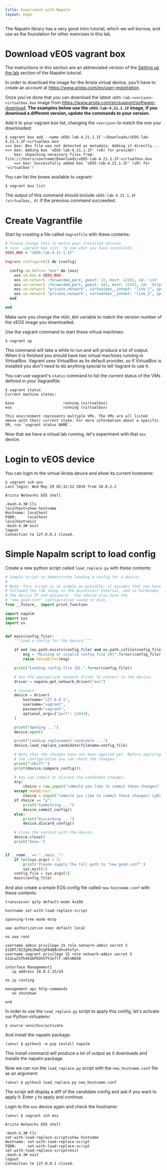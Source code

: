 ```yaml
---
title: Experiment with Napalm
layout: page
---
```


The Napalm library has a very good intro tutorial, which we will borrow, and use as the foundation for other exercises in this lab.

# Download vEOS vagrant box

The instructions in this section are an abbreviated version of the [Setting up the lab](https://napalm.readthedocs.io/en/latest/tutorials/lab.html) section of the Napalm tutorial.

In order to download the image for the Arista virtual device, you'll have to create an account at <https://www.arista.com/en/user-registration>.

Once you've done that you can download the latest `vEOS-lab-<version>-virtualbox.box` image from <https://www.arista.com/en/support/software-download>. **The examples below use the `vEOS-lab-4.21.1.1F` image, if you download a different version, update the commands to your version.**

Add it to your vagrant box list, changing the `<version>` to match the one you downloaded:

```terminal
$ vagrant box add --name vEOS-lab-4.21.1.1F ~/Downloads/vEOS-lab-4.21.1.1F-virtualbox.box
==> box: Box file was not detected as metadata. Adding it directly...
==> box: Adding box 'vEOS-lab-4.21.1.1F' (v0) for provider:
    box: Unpacking necessary files from: file:///Users/username/Downloads/vEOS-lab-4.21.1.1F-virtualbox.box
    ==> box: Successfully added box 'vEOS-lab-4.21.1.1F' (v0) for 'virtualbox'!
```

You can list the boxes available to vagrant:

```terminal
$ vagrant box list
```

The output of this command should include `vEOS-lab-4.21.1.1F  (virtualbox, 0)` if the previous command succeeded.

# Create Vagrantfile

Start by creating a file called `Vagratfile` with these contents:

```ruby
# Please change this to match your installed version
# (use `vagrant box list` to see what you have installed).
VEOS_BOX = "vEOS-lab-4.21.1.1F"

Vagrant.configure(2) do |config|

  config.vm.define "eos" do |eos|
    eos.vm.box = VEOS_BOX
    eos.vm.network :forwarded_port, guest: 22, host: 12201, id: 'ssh'
    eos.vm.network :forwarded_port, guest: 443, host: 12443, id: 'https'
    eos.vm.network "private_network", virtualbox__intnet: "link_1", ip: "169.254.1.11", auto_config: false
    eos.vm.network "private_network", virtualbox__intnet: "link_2", ip: "169.254.1.11", auto_config: false
  end

end
```

Make sure you change the `VEOS_BOX` variable to match the version number of the vEOS image you downloaded.

Use the vagrant command to start these virtual machines:

```terminal
$ vagrant up
```

This command will take a while to run and will produce a lot of output. When it is finished you should have two virtual machines running in VirtualBox. Vagrant uses VirtualBox as its default provider, so if VirtualBox is installed you don't need to do anything special to tell Vagrant to use it.

You can use vagrant's `status` command to list the current status of the VMs defined in your Vagrantfile:

```terminal
$ vagrant status
Current machine states:

base                      running (virtualbox)
eos                       running (virtualbox)

This environment represents multiple VMs. The VMs are all listed
above with their current state. For more information about a specific
VM, run `vagrant status NAME`.
```

Now that we have a virtual lab running, let's experiment with that `eos` device.

# Login to vEOS device

You can login to the virtual Arista device and show its current hostname:

```terminal
$ vagrant ssh eos
Last login: Wed May 29 02:32:52 2019 from 10.0.2.2

Arista Networks EOS shell

-bash-4.3# Cli
localhost>show hostname
Hostname: localhost
FQDN:     localhost
localhost>exit
-bash-4.3# exit
logout
Connection to 127.0.0.1 closed.
```

# Simple Napalm script to load config

Create a new python script called `load_replace.py` with these contents<!-- TDOO: add link to original source ([original source]()) -->:

```python
# Sample script to demonstrate loading a config for a device.
#
# Note: this script is as simple as possible: it assumes that you have
# followed the lab setup in the quickstart tutorial, and so hardcodes
# the device IP and password.  You should also have the
# 'new_good.conf' configuration saved to disk.
from __future__ import print_function

import napalm
import sys
import os


def main(config_file):
    """Load a config for the device."""

    if not (os.path.exists(config_file) and os.path.isfile(config_file)):
        msg = "Missing or invalid config file {0}".format(config_file)
        raise ValueError(msg)

    print("Loading config file {0}.".format(config_file))

    # Use the appropriate network driver to connect to the device:
    driver = napalm.get_network_driver("eos")

    # Connect:
    device = driver(
        hostname="127.0.0.1",
        username="vagrant",
        password="vagrant",
        optional_args={"port": 12443},
    )

    print("Opening ...")
    device.open()

    print("Loading replacement candidate ...")
    device.load_replace_candidate(filename=config_file)

    # Note that the changes have not been applied yet. Before applying
    # the configuration you can check the changes:
    print("\nDiff:")
    print(device.compare_config())

    # You can commit or discard the candidate changes.
    try:
        choice = raw_input("\nWould you like to commit these changes? [yN]: ")
    except NameError:
        choice = input("\nWould you like to commit these changes? [yN]: ")
    if choice == "y":
        print("Committing ...")
        device.commit_config()
    else:
        print("Discarding ...")
        device.discard_config()

    # close the session with the device.
    device.close()
    print("Done.")


if __name__ == "__main__":
    if len(sys.argv) < 2:
        print('Please supply the full path to "new_good.conf"')
        sys.exit(1)
    config_file = sys.argv[1]
    main(config_file)
```

And also create a simple EOS config file called `new-hostname.conf` with these contents:

```
transceiver qsfp default-mode 4x10G

hostname set-with-load-replace-script

spanning-tree mode mstp

aaa authorization exec default local

no aaa root

username admin privilege 15 role network-admin secret 5 $1$RT/92Zg9$J8wD1qPAdQBcOhv4fefyt.
username vagrant privilege 15 role network-admin secret 5 $1$Lw2STh4k$bPEDVVTY2e7lf.vNlnNEO0

interface Management1
   ip address 10.0.2.15/24

no ip routing

management api http-commands
   no shutdown

end
```

In order to use the `load_replace.py` script to apply this config, let's activate our Python virtualenv:

```terminal
$ source venv/bin/activate
```

And install the napalm package:

```terminal
(venv) $ python3 -m pip install napalm
```

This install command will produce a lot of output as it downloads and installs the napalm package.

Now we can run the `load_replace.py` script with the `new_hostname.conf` file as an argument:

```terminal
(venv) $ python3 load_replace.py new_hostname.conf
```

The script will display a diff of the candidate config and ask if you want to apply it. Enter `y` to apply and continue.

Login to the `eos` device again and check the hostname:

```terminal
(venv) $ vagrant ssh eos

Arista Networks EOS shell

-bash-4.3# Cli
set-with-load-replace-script>show hostname
Hostname: set-with-load-replace-script
FQDN:     set-with-load-replace-script
set-with-load-replace-script>exit
-bash-4.3# exit
logout
Connection to 127.0.0.1 closed.
```
